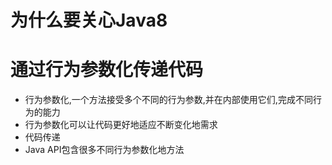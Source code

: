 # 为什么要关心Java8

# 通过行为参数化传递代码

* 行为参数化,一个方法接受多个不同的行为参数,并在内部使用它们,完成不同行为的能力
* 行为参数化可以让代码更好地适应不断变化地需求
* 代码传递
* Java API包含很多不同行为参数化地方法